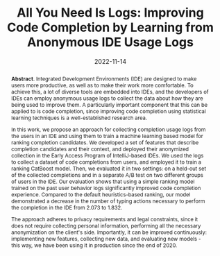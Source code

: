---
title: "All You Need Is Logs: Improving Code Completion by Learning from Anonymous IDE Usage Logs"
authors: '<i>Vitaliy Bibaev, Alexey Kalina, Vadim Lomshakov, Yaroslav Golubev, Alexander Bezzubov, Nikita Povarov, and Timofey Bryksin</i>'
status: "published"
collection: publications
permalink: /publications/2022-11-14-logs-for-code-completion
date: 2022-11-14
venue: "the proceedings of <b>ESEC/FSE'22</b>"
level: 'A*'
paperurl: 'https://doi.org/10.1145/3540250.3558968'
pdf: 'https://arxiv.org/abs/2205.10692'
counter_id: 'C20'
abstract: "<p><b>Abstract</b>. Integrated Development Environments (IDE) are designed to make users more productive, as well as to make their work more comfortable. To achieve this, a lot of diverse tools are embedded into IDEs, and the developers of IDEs can employ anonymous usage logs to collect the data about how they are being used to improve them. A particularly important component that this can be applied to is code completion, since improving code completion using statistical learning techniques is a well-established research area.</p><p>In this work, we propose an approach for collecting completion usage logs from the users in an IDE and using them to train a machine learning based model for ranking completion candidates. We developed a set of features that describe completion candidates and their context, and deployed their anonymized collection in the Early Access Program of IntelliJ-based IDEs. We used the logs to collect a dataset of code completions from users, and employed it to train a ranking CatBoost model. Then, we evaluated it in two settings: on a held-out set of the collected completions and in a separate A/B test on two different groups of users in the IDE. Our evaluation shows that using a simple ranking model trained on the past user behavior logs significantly improved code completion experience. Compared to the default heuristics-based ranking, our model demonstrated a decrease in the number of typing actions necessary to perform the completion in the IDE from 2.073 to 1.832.</p><p>The approach adheres to privacy requirements and legal constraints, since it does not require collecting personal information, performing all the necessary anonymization on the client's side. Importantly, it can be improved continuously: implementing new features, collecting new data, and evaluating new models - this way, we have been using it in production since the end of 2020.</p>"
---